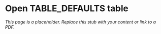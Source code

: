 #    Open TABLE_DEFAULTS table

_This page is a placeholder. Replace this stub with your content or link to a PDF._

